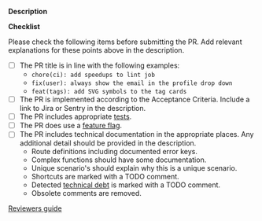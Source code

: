 **Description**

**Checklist**

Please check the following items before submitting the PR. Add relevant
explanations for these points above in the description.

- [ ] The PR title is in line with the following examples:
  - `chore(ci): add speedups to lint job`
  - `fix(user): always show the email in the profile drop down`
  - `feat(tags): add SVG symbols to the tag cards`
- [ ] The PR is implemented according to the Acceptance Criteria. Include a link
      to Jira or Sentry in the description.
- [ ] The PR includes appropriate
      [tests](https://www.notion.so/lightbase/End-to-end-testing-07267aec731943049cc06364aa0233b8).
- [ ] The PR does use a
      [feature flag](https://www.notion.so/lightbase/Feature-flags-dbeb321e2393422da410a9289f8392b6).
- [ ] The PR includes technical documentation in the appropriate places. Any
      additional detail should be provided in the description.
  - Route definitions including documented error keys.
  - Complex functions should have some documentation.
  - Unique scenario's should explain why this is a unique scenario.
  - Shortcuts are marked with a TODO comment.
  - Detected
    [technical debt](https://www.notion.so/Technical-debt-refactoring-eabbdee2b66945d7b55517f92cca20bb)
    is marked with a TODO comment.
  - Obsolete comments are removed.

<!-- Other information and points to manually check and if necessary, elaborate on in the description

Jira's links are automatically expanded. So you can write `[JIRA-123]`, which a Jira bot will automatically resolve into a valid url after you have updated a PR comment or description.
Sentry links can be easily copied from the Sentry Issue page by clicking the 'chevron-down' icon -> 'Copy markdown link'.

- The PR includes manual input validation when necessary
- The PR includes correct error handling of external services
- The PR does not add a new dependency. Follow
      [this document](https://www.notion.so/lightbase/Introducing-dependencies-ac169cfeafb44782bded308810237737)
      and add the link to in the description.
- The PR does not introduce a N+1 query.
- The PR does not include over-fetching via database queries.
- The PR does not include unrelated changes.
- The PR does not include `// eslint-disable` comments.
- The PR does not mix dependency updates and refactoring with features and
      fixes.
-->

[Reviewers guide](https://www.notion.so/lightbase/Pull-request-PR-reviews-Frontend-66f65f2fc91948a79d8f53a138e6f422)
